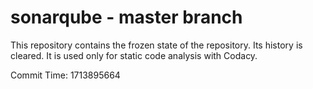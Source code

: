 # sonarqube - master branch

This repository contains the frozen state of the repository.
Its history is cleared. It is used only for static code
analysis with Codacy.

Commit Time: 1713895664